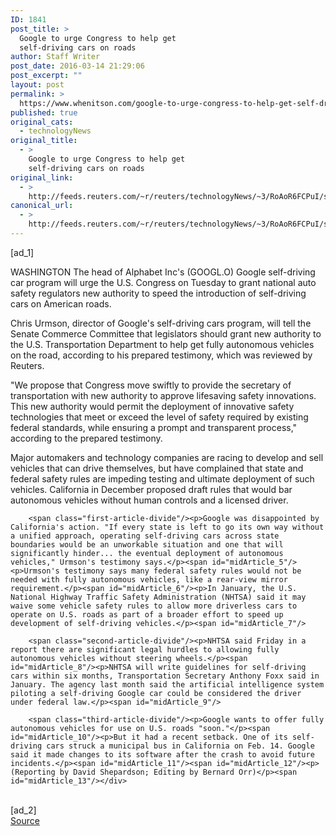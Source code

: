 ```yaml
---
ID: 1841
post_title: >
  Google to urge Congress to help get
  self-driving cars on roads
author: Staff Writer
post_date: 2016-03-14 21:29:06
post_excerpt: ""
layout: post
permalink: >
  https://www.whenitson.com/google-to-urge-congress-to-help-get-self-driving-cars-on-roads/
published: true
original_cats:
  - technologyNews
original_title:
  - >
    Google to urge Congress to help get
    self-driving cars on roads
original_link:
  - >
    http://feeds.reuters.com/~r/reuters/technologyNews/~3/RoAoR6FCPuI/story01.htm
canonical_url:
  - >
    http://feeds.reuters.com/~r/reuters/technologyNews/~3/RoAoR6FCPuI/story01.htm
---
```

 [ad_1]
<br><div id="articleText">
<span id="midArticle_start"/>

<span id="midArticle_0"/><span class="focusParagraph" readability="4"><p><span class="articleLocation">WASHINGTON</span> The head of Alphabet Inc's (<span id="symbol_GOOGL.O_0">GOOGL.O</span>) Google self-driving car program will urge the U.S. Congress on Tuesday to grant national auto safety regulators new authority to speed the introduction of self-driving cars on American roads.</p></span><span id="midArticle_1"/><p>Chris Urmson, director of Google's self-driving cars program, will tell the Senate Commerce Committee that legislators should grant new authority to the U.S. Transportation Department to help get fully autonomous vehicles on the road, according to his prepared testimony, which was reviewed by Reuters.</p><span id="midArticle_2"/><p>"We propose that Congress move swiftly to provide the secretary of transportation with new authority to approve life­saving safety innovations. This new authority would permit the deployment of innovative safety technologies that meet or exceed the level of safety required by existing federal standards, while ensuring a prompt and transparent process," according to the prepared testimony.</p><span id="midArticle_3"/><p>Major automakers and technology companies are racing to develop and sell vehicles that can drive themselves, but have complained that state and federal safety rules are impeding testing and ultimate deployment of such vehicles. California in December proposed draft rules that would bar autonomous vehicles without human controls and a licensed driver.</p><span id="midArticle_4"/>
        
        <span class="first-article-divide"/><p>Google was disappointed by California's action. "If every state is left to go its own way without a unified approach, operating self-driving cars across state boundaries would be an unworkable situation and one that will significantly hinder... the eventual deployment of autonomous vehicles," Urmson's testimony says.</p><span id="midArticle_5"/><p>Urmson's testimony says many federal safety rules would not be needed with fully autonomous vehicles, like a rear-view mirror requirement.</p><span id="midArticle_6"/><p>In January, the U.S. National Highway Traffic Safety Administration (NHTSA) said it may waive some vehicle safety rules to allow more driverless cars to operate on U.S. roads as part of a broader effort to speed up development of self-driving vehicles.</p><span id="midArticle_7"/>
        
        <span class="second-article-divide"/><p>NHTSA said Friday in a report there are significant legal hurdles to allowing fully autonomous vehicles without steering wheels.</p><span id="midArticle_8"/><p>NHTSA will write guidelines for self-driving cars within six months, Transportation Secretary Anthony Foxx said in January. The agency last month said the artificial intelligence system piloting a self-driving Google car could be considered the driver under federal law.</p><span id="midArticle_9"/>
        
        <span class="third-article-divide"/><p>Google wants to offer fully autonomous vehicles for use on U.S. roads "soon."</p><span id="midArticle_10"/><p>But it had a recent setback. One of its self-driving cars struck a municipal bus in California on Feb. 14. Google said it made changes to its software after the crash to avoid future incidents.</p><span id="midArticle_11"/><span id="midArticle_12"/><p> (Reporting by David Shepardson; Editing by Bernard Orr)</p><span id="midArticle_13"/></div>
<br>[ad_2]
<br><a href="http://feeds.reuters.com/~r/reuters/technologyNews/~3/RoAoR6FCPuI/story01.htm">Source </a>